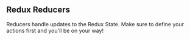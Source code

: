 ## Redux Reducers

Reducers handle updates to the Redux State. Make sure to define your actions first and you'll be on your way!